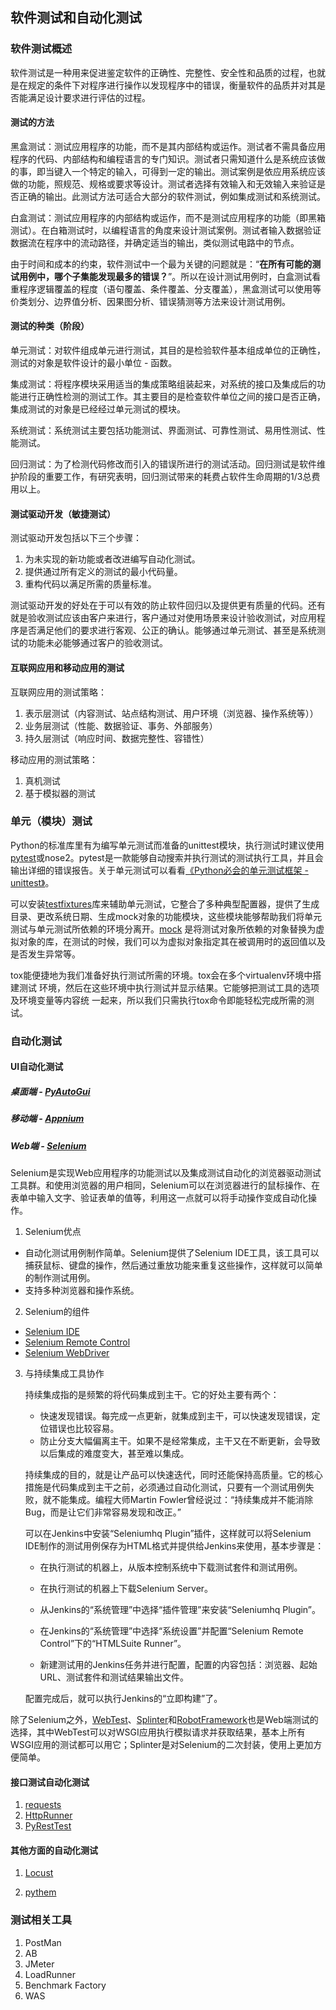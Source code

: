 ##  软件测试和自动化测试

### 软件测试概述

软件测试是一种用来促进鉴定软件的正确性、完整性、安全性和品质的过程，也就是在规定的条件下对程序进行操作以发现程序中的错误，衡量软件的品质并对其是否能满足设计要求进行评估的过程。

#### 测试的方法

黑盒测试：测试应用程序的功能，而不是其内部结构或运作。测试者不需具备应用程序的代码、内部结构和编程语言的专门知识。测试者只需知道什么是系统应该做的事，即当键入一个特定的输入，可得到一定的输出。测试案例是依应用系统应该做的功能，照规范、规格或要求等设计。测试者选择有效输入和无效输入来验证是否正确的输出。此测试方法可适合大部分的软件测试，例如集成测试和系统测试。

白盒测试：测试应用程序的内部结构或运作，而不是测试应用程序的功能（即黑箱测试）。在白箱测试时，以编程语言的角度来设计测试案例。测试者输入数据验证数据流在程序中的流动路径，并确定适当的输出，类似测试电路中的节点。

由于时间和成本的约束，软件测试中一个最为关键的问题就是：“**在所有可能的测试用例中，哪个子集能发现最多的错误？**”。所以在设计测试用例时，白盒测试看重程序逻辑覆盖的程度（语句覆盖、条件覆盖、分支覆盖），黑盒测试可以使用等价类划分、边界值分析、因果图分析、错误猜测等方法来设计测试用例。

#### 测试的种类（阶段）

单元测试：对软件组成单元进行测试，其目的是检验软件基本组成单位的正确性，测试的对象是软件设计的最小单位 - 函数。

集成测试：将程序模块采用适当的集成策略组装起来，对系统的接口及集成后的功能进行正确性检测的测试工作。其主要目的是检查软件单位之间的接口是否正确，集成测试的对象是已经经过单元测试的模块。

系统测试：系统测试主要包括功能测试、界面测试、可靠性测试、易用性测试、性能测试。 

回归测试：为了检测代码修改而引入的错误所进行的测试活动。回归测试是软件维护阶段的重要工作，有研究表明，回归测试带来的耗费占软件生命周期的1/3总费用以上。

#### 测试驱动开发（敏捷测试）

测试驱动开发包括以下三个步骤：

1. 为未实现的新功能或者改进编写自动化测试。
2. 提供通过所有定义的测试的最小代码量。
3. 重构代码以满足所需的质量标准。

测试驱动开发的好处在于可以有效的防止软件回归以及提供更有质量的代码。还有就是验收测试应该由客户来进行，客户通过对使用场景来设计验收测试，对应用程序是否满足他们的要求进行客观、公正的确认。能够通过单元测试、甚至是系统测试的功能未必能够通过客户的验收测试。

#### 互联网应用和移动应用的测试

互联网应用的测试策略：

1. 表示层测试（内容测试、站点结构测试、用户环境（浏览器、操作系统等））
2. 业务层测试（性能、数据验证、事务、外部服务）
3. 持久层测试（响应时间、数据完整性、容错性）

移动应用的测试策略：

1. 真机测试
2. 基于模拟器的测试

### 单元（模块）测试

Python的标准库里有为编写单元测试而准备的unittest模块，执行测试时建议使用[pytest](https://docs.pytest.org/en/latest/)或nose2。pytest是一款能够自动搜索并执行测试的测试执行工具，并且会输出详细的错误报告。关于单元测试可以看看[《Python必会的单元测试框架 - unittest》](https://blog.csdn.net/huilan_same/article/details/52944782)。



可以安装[testfixtures](https://pypi.org/project/testfixtures/)库来辅助单元测试，它整合了多种典型配置器，提供了生成目录、更改系统日期、生成mock对象的功能模块，这些模块能够帮助我们将单元测试与单元测试所依赖的环境分离开。[mock](https://pypi.org/project/mock/) 是将测试对象所依赖的对象替换为虚拟对象的库，在测试的时候，我们可以为虚拟对象指定其在被调用时的返回值以及是否发生异常等。

tox能便捷地为我们准备好执行测试所需的环境。tox会在多个virtualenv环境中搭建测试 环境，然后在这些环境中执行测试并显示结果。它能够把测试工具的选项及环境变量等内容统 一起来，所以我们只需执行tox命令即能轻松完成所需的测试。 

### 自动化测试

#### UI自动化测试

##### 桌面端 - [PyAutoGui](<https://pyautogui.readthedocs.io/en/latest/>)



##### 移动端 - [Appnium](<http://appium.io/>)



##### Web端 - [Selenium](<https://docs.seleniumhq.org/>)

Selenium是实现Web应用程序的功能测试以及集成测试自动化的浏览器驱动测试工具群。和使用浏览器的用户相同，Selenium可以在浏览器进行的鼠标操作、在表单中输入文字、验证表单的值等，利用这一点就可以将手动操作变成自动化操作。

1. Selenium优点

  - 自动化测试用例制作简单。Selenium提供了Selenium IDE工具，该工具可以捕获鼠标、键盘的操作，然后通过重放功能来重复这些操作，这样就可以简单的制作测试用例。
  - 支持多种浏览器和操作系统。

2. Selenium的组件

  - [Selenium IDE](https://www.seleniumhq.org/projects/ide/)
  - [Selenium Remote Control](https://www.seleniumhq.org/projects/remote-control/)
  - [Selenium WebDriver](https://www.seleniumhq.org/projects/webdriver/)

3. 与持续集成工具协作

   持续集成指的是频繁的将代码集成到主干。它的好处主要有两个：

   - 快速发现错误。每完成一点更新，就集成到主干，可以快速发现错误，定位错误也比较容易。
   - 防止分支大幅偏离主干。如果不是经常集成，主干又在不断更新，会导致以后集成的难度变大，甚至难以集成。

   持续集成的目的，就是让产品可以快速迭代，同时还能保持高质量。它的核心措施是代码集成到主干之前，必须通过自动化测试，只要有一个测试用例失败，就不能集成。编程大师Martin Fowler曾经说过：“持续集成并不能消除Bug，而是让它们非常容易发现和改正。”

   可以在Jenkins中安装“Seleniumhq Plugin”插件，这样就可以将Selenium IDE制作的测试用例保存为HTML格式并提供给Jenkins来使用，基本步骤是：

   - 在执行测试的机器上，从版本控制系统中下载测试套件和测试用例。

   - 在执行测试的机器上下载Selenium Server。

   - 从Jenkins的“系统管理”中选择“插件管理”来安装“Seleniumhq Plugin”。

   - 在Jenkins的“系统管理”中选择“系统设置”并配置“Selenium Remote Control”下的“HTMLSuite Runner”。

   - 新建测试用的Jenkins任务并进行配置，配置的内容包括：浏览器、起始URL、测试套件和测试结果输出文件。

   配置完成后，就可以执行Jenkins的“立即构建”了。  

除了Selenium之外，[WebTest](https://pypi.org/project/WebTest/)、[Splinter](<https://splinter.readthedocs.io/en/latest/>)和[RobotFramework](<https://robotframework.org/>)也是Web端测试的选择，其中WebTest可以对WSGI应用执行模拟请求并获取结果，基本上所有WSGI应用的测试都可以用它；Splinter是对Selenium的二次封装，使用上更加方便简单。

#### 接口测试自动化测试

1. [requests](<https://cn.python-requests.org/zh_CN/latest/>)
2. [HttpRunner](<https://docs.httprunner.org/>)
3. [PyRestTest](<https://github.com/svanoort/pyresttest>)

#### 其他方面的自动化测试

1. [Locust](<https://www.locust.io/>)

2. [pythem](<https://github.com/m4n3dw0lf/PytheM>)

### 测试相关工具

1. PostMan
2. AB
3. JMeter
4. LoadRunner
5. Benchmark Factory
6. WAS

